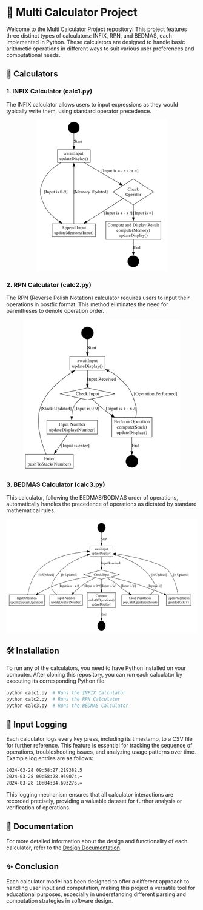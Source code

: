# 🧮 Multi Calculator Project

Welcome to the Multi Calculator Project repository! This project features three distinct types of calculators: INFIX, RPN, and BEDMAS, each implemented in Python. These calculators are designed to handle basic arithmetic operations in different ways to suit various user preferences and computational needs.

## 🧾 Calculators

### 1. INFIX Calculator (calc1.py)

The INFIX calculator allows users to input expressions as they would typically write them, using standard operator precedence.

<p align="center">
    <a href="">
        <img src="resources/p1.png" alt="INFIX State Diagram" height="400">
    </a>
</p>

### 2. RPN Calculator (calc2.py)

The RPN (Reverse Polish Notation) calculator requires users to input their operations in postfix format. This method eliminates the need for parentheses to denote operation order.

<p align="center">
    <a href="">
        <img src="resources/p2.png" alt="RPN State Diagram" height="400">
    </a>
</p>

### 3. BEDMAS Calculator (calc3.py)

This calculator, following the BEDMAS/BODMAS order of operations, automatically handles the precedence of operations as dictated by standard mathematical rules.

<p align="center">
    <a href="">
        <img src="resources/p3.png" alt="BEDMAS State Diagram" height="300">
    </a>
</p>

## 🛠 Installation

To run any of the calculators, you need to have Python installed on your computer. After cloning this repository, you can run each calculator by executing its corresponding Python file.

```bash
python calc1.py  # Runs the INFIX Calculator
python calc2.py  # Runs the RPN Calculator
python calc3.py  # Runs the BEDMAS Calculator
```

## 📝 Input Logging
Each calculator logs every key press, including its timestamp, to a CSV file for further reference. This feature is essential for tracking the sequence of operations, troubleshooting issues, and analyzing usage patterns over time. Example log entries are as follows:

```bash
2024-03-28 09:58:27.219382,5
2024-03-28 09:58:28.959074,+
2024-03-28 10:04:04.693276,=
```

This logging mechanism ensures that all calculator interactions are recorded precisely, providing a valuable dataset for further analysis or verification of operations.

## 📖 Documentation

For more detailed information about the design and functionality of each calculator, refer to the [Design Documentation](resources/Design_Documentation.pdf).

## ✨ Conclusion

Each calculator model has been designed to offer a different approach to handling user input and computation, making this project a versatile tool for educational purposes, especially in understanding different parsing and computation strategies in software design.

